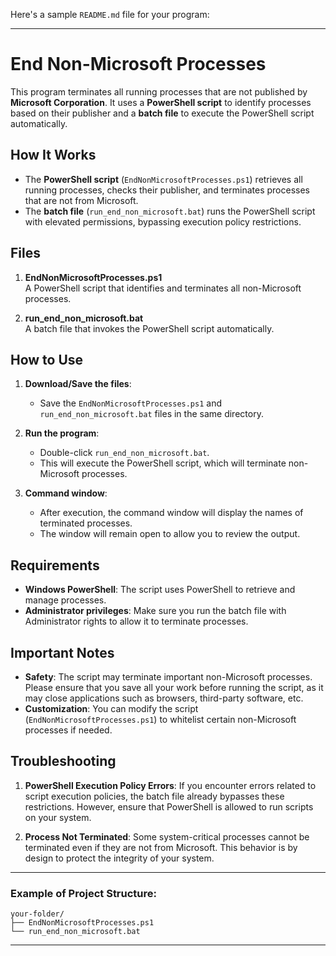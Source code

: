 Here's a sample `README.md` file for your program:

---

# End Non-Microsoft Processes

This program terminates all running processes that are not published by **Microsoft Corporation**. It uses a **PowerShell script** to identify processes based on their publisher and a **batch file** to execute the PowerShell script automatically.

## How It Works
- The **PowerShell script** (`EndNonMicrosoftProcesses.ps1`) retrieves all running processes, checks their publisher, and terminates processes that are not from Microsoft.
- The **batch file** (`run_end_non_microsoft.bat`) runs the PowerShell script with elevated permissions, bypassing execution policy restrictions.

## Files

1. **EndNonMicrosoftProcesses.ps1**  
   A PowerShell script that identifies and terminates all non-Microsoft processes.
   
2. **run_end_non_microsoft.bat**  
   A batch file that invokes the PowerShell script automatically.

## How to Use

1. **Download/Save the files**:
   - Save the `EndNonMicrosoftProcesses.ps1` and `run_end_non_microsoft.bat` files in the same directory.
   
2. **Run the program**:
   - Double-click `run_end_non_microsoft.bat`. 
   - This will execute the PowerShell script, which will terminate non-Microsoft processes.
   
3. **Command window**:
   - After execution, the command window will display the names of terminated processes.
   - The window will remain open to allow you to review the output.

## Requirements

- **Windows PowerShell**: The script uses PowerShell to retrieve and manage processes.
- **Administrator privileges**: Make sure you run the batch file with Administrator rights to allow it to terminate processes.

## Important Notes

- **Safety**: The script may terminate important non-Microsoft processes. Please ensure that you save all your work before running the script, as it may close applications such as browsers, third-party software, etc.
- **Customization**: You can modify the script (`EndNonMicrosoftProcesses.ps1`) to whitelist certain non-Microsoft processes if needed.

## Troubleshooting

1. **PowerShell Execution Policy Errors**:
   If you encounter errors related to script execution policies, the batch file already bypasses these restrictions. However, ensure that PowerShell is allowed to run scripts on your system.

2. **Process Not Terminated**:
   Some system-critical processes cannot be terminated even if they are not from Microsoft. This behavior is by design to protect the integrity of your system.

---

### Example of Project Structure:
```
your-folder/
├── EndNonMicrosoftProcesses.ps1
└── run_end_non_microsoft.bat
```

---

